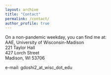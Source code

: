 ```yaml
---
layout: archive
title: "Contact"
permalink: /contact/
author_profile: true
---
```


On a non-pandemic weekday, you can find me at: <br/>
    AAE, University of Wisconsin-Madison <br/>
    221 Taylor Hall <br/>
    427 Lorch Street <br/>
    Madison, WI 53706 <br/>

e-mail: gdoshi2_at_wisc_dot_edu

